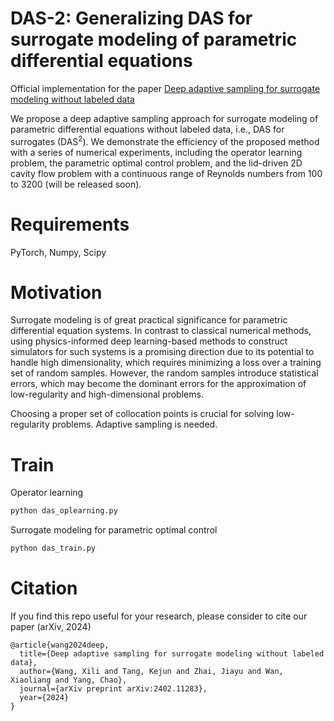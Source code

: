 # DAS-2: Generalizing DAS for surrogate modeling of parametric differential equations
 Official implementation for the paper [Deep adaptive sampling for surrogate modeling without labeled data](https://arxiv.org/abs/2402.11283)

We propose a deep adaptive sampling approach for surrogate modeling of parametric differential equations without labeled data, i.e., DAS for surrogates ($\text{DAS}^2$).
We demonstrate the efficiency of the proposed method with a series of numerical experiments, including the operator learning problem, the parametric optimal control problem,
and the lid-driven 2D cavity flow problem with a continuous range of Reynolds numbers from 100 to 3200 (will be released soon). 


# Requirements

PyTorch, 
Numpy, 
Scipy



# Motivation
Surrogate modeling is of great practical significance for parametric differential equation systems. In contrast to classical numerical methods, using physics-informed deep learning-based methods to construct simulators for such systems is a promising direction due to its potential to handle high dimensionality, which requires minimizing a loss over a training set of random samples. However, the random samples introduce statistical errors, which may become the dominant errors for the approximation of low-regularity and high-dimensional problems.

Choosing a proper set of collocation points is crucial for solving low-regularity problems. Adaptive sampling is needed.


# Train
Operator learning
```bash
python das_oplearning.py
```

Surrogate modeling for parametric optimal control
```bash
python das_train.py
```



# Citation
If you find this repo useful for your research, please consider to cite our paper (arXiv, 2024)
```
@article{wang2024deep,
  title={Deep adaptive sampling for surrogate modeling without labeled data},
  author={Wang, Xili and Tang, Kejun and Zhai, Jiayu and Wan, Xiaoliang and Yang, Chao},
  journal={arXiv preprint arXiv:2402.11283},
  year={2024}
}
```

